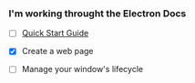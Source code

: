 ### I'm working throught the Electron Docs

- [ ] [Quick Start Guide](https://electronjs.org/docs/tutorial/quick-start)

- [x] Create a web page

- [ ] Manage your window's lifecycle